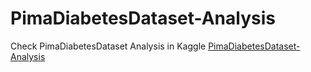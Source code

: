 # PimaDiabetesDataset-Analysis

Check PimaDiabetesDataset Analysis in Kaggle [PimaDiabetesDataset-Analysis](https://www.kaggle.com/saikumar587/diabetesdataset-visualisation-and-classification)